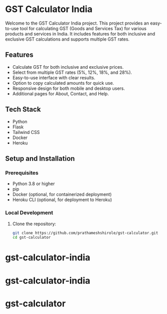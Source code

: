 # GST Calculator India

Welcome to the GST Calculator India project. This project provides an easy-to-use tool for calculating GST (Goods and Services Tax) for various products and services in India. It includes features for both inclusive and exclusive GST calculations and supports multiple GST rates.

## Features

- Calculate GST for both inclusive and exclusive prices.
- Select from multiple GST rates (5%, 12%, 18%, and 28%).
- Easy-to-use interface with clear results.
- Option to copy calculated amounts for quick use.
- Responsive design for both mobile and desktop users.
- Additional pages for About, Contact, and Help.

## Tech Stack

- Python
- Flask
- Tailwind CSS
- Docker
- Heroku

## Setup and Installation

### Prerequisites

- Python 3.8 or higher
- pip
- Docker (optional, for containerized deployment)
- Heroku CLI (optional, for deployment to Heroku)

### Local Development

1. Clone the repository:

   ```bash
   git clone https://github.com/prathameshshirole/gst-calculator.git
   cd gst-calculator
# gst-calculator-india
# gst-calculator-india
# gst-calculator
